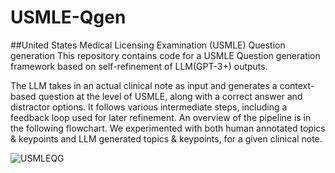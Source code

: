 # USMLE-Qgen
##United States Medical Licensing Examination (USMLE) Question generation 
This repository contains code for a USMLE Question generation framework based on self-refinement of LLM(GPT-3+) outputs.

The LLM takes in an actual clinical note as input and generates a context-based question at the level of USMLE, along with a correct answer and distractor options. It follows various intermediate steps, including a feedback loop used for later refinement. An overview of the pipeline is in the following flowchart. We experimented with both human annotated topics & keypoints and LLM generated topics & keypoints, for a given clinical note.


![USMLEQG](https://github.com/adiparashar/USMLE-Qgen/assets/13602896/e57bcec9-9cae-4ae8-8719-156da87f820f)
